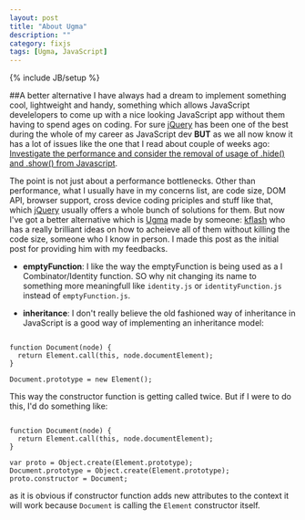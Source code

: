 ```yaml
---
layout: post
title: "About Ugma"
description: ""
category: fixjs
tags: [Ugma, JavaScript]
---
```

{% include JB/setup %}

##A better alternative
I have always had a dream to implement something cool, lightweight and handy, something which allows JavaScript develelopers to come up with a nice looking JavaScript app without them having to spend ages on coding. For sure [jQuery](http://jquery.com/) has been one of the best during the whole of my career as JavaScript dev __BUT__ as we all now know it has a lot of issues like the one that I read about couple of weeks ago: [Investigate the performance and consider the removal of usage of .hide() and .show() from Javascript](https://github.com/easydigitaldownloads/Easy-Digital-Downloads/issues/3065).

The point is not just about a performance bottlenecks. Other than performance, what I usually have in my concerns list, are code size, DOM API, browser support, cross device coding priciples and stuff like that, which [jQuery](http://jquery.com/) usually offers a whole bunch of solutions for them. But now I've got a better alternative which is [Ugma](https://github.com/ugma/ugma) made by someone: [kflash](https://github.com/kflash) who has a really brilliant ideas on how to acheieve all of them without killing the code size, someone who I know in person. I made this post as the initial post for providing him with my feedbacks.

- __emptyFunction__: I like the way the emptyFunction is being used as a 
I Combinator/Identity function. SO why nit changing its name to something more meaningfull like `identity.js` or `identityFunction.js` instead of `emptyFunction.js`.

- __inheritance__: I don't really believe the old fashioned way of inheritance in JavaScript is a good way of implementing an inheritance model:

<pre><code class="language-javascript">
function Document(node) {
  return Element.call(this, node.documentElement);
}

Document.prototype = new Element();
</code></pre>

This way the constructor function is getting called twice. But if I were to do this, I'd do something like:

<pre><code class="language-javascript">
function Document(node) {
  return Element.call(this, node.documentElement);
}

var proto = Object.create(Element.prototype);
Document.prototype = Object.create(Element.prototype);
proto.constructor = Document;
</code></pre>

as it is obvious if constructor function adds new attributes to the context it will work because `Document` is calling the `Element` constructor itself. 